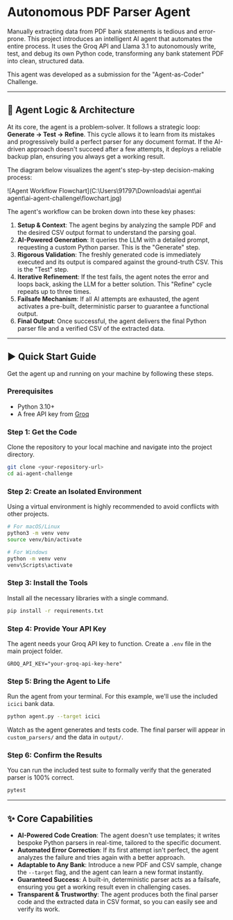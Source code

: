 # Autonomous PDF Parser Agent

Manually extracting data from PDF bank statements is tedious and error-prone. This project introduces an intelligent AI agent that automates the entire process. It uses the Groq API and Llama 3.1 to autonomously write, test, and debug its own Python code, transforming any bank statement PDF into clean, structured data.

This agent was developed as a submission for the "Agent-as-Coder" Challenge.

---
## 🤖 Agent Logic & Architecture

At its core, the agent is a problem-solver. It follows a strategic loop: **Generate → Test → Refine**. This cycle allows it to learn from its mistakes and progressively build a perfect parser for any document format. If the AI-driven approach doesn't succeed after a few attempts, it deploys a reliable backup plan, ensuring you always get a working result.

The diagram below visualizes the agent's step-by-step decision-making process:

![Agent Workflow Flowchart](C:\Users\91797\Downloads\ai agent\ai agent\ai-agent-challenge\flowchart.jpg)


The agent's workflow can be broken down into these key phases:

1.  **Setup & Context**: The agent begins by analyzing the sample PDF and the desired CSV output format to understand the parsing goal.
2.  **AI-Powered Generation**: It queries the LLM with a detailed prompt, requesting a custom Python parser. This is the "Generate" step.
3.  **Rigorous Validation**: The freshly generated code is immediately executed and its output is compared against the ground-truth CSV. This is the "Test" step.
4.  **Iterative Refinement**: If the test fails, the agent notes the error and loops back, asking the LLM for a better solution. This "Refine" cycle repeats up to three times.
5.  **Failsafe Mechanism**: If all AI attempts are exhausted, the agent activates a pre-built, deterministic parser to guarantee a functional output.
6.  **Final Output**: Once successful, the agent delivers the final Python parser file and a verified CSV of the extracted data.

---
## ▶️ Quick Start Guide

Get the agent up and running on your machine by following these steps.

### Prerequisites

* Python 3.10+
* A free API key from [Groq](https://console.groq.com/keys)

### Step 1: Get the Code

Clone the repository to your local machine and navigate into the project directory.

```bash
git clone <your-repository-url>
cd ai-agent-challenge
```

### Step 2: Create an Isolated Environment

Using a virtual environment is highly recommended to avoid conflicts with other projects.

```bash
# For macOS/Linux
python3 -m venv venv
source venv/bin/activate

# For Windows
python -m venv venv
venv\Scripts\activate
```

### Step 3: Install the Tools

Install all the necessary libraries with a single command.

```bash
pip install -r requirements.txt
```

### Step 4: Provide Your API Key

The agent needs your Groq API key to function. Create a `.env` file in the main project folder.

```
GROQ_API_KEY="your-groq-api-key-here"
```

### Step 5: Bring the Agent to Life

Run the agent from your terminal. For this example, we'll use the included `icici` bank data.

```bash
python agent.py --target icici
```
Watch as the agent generates and tests code. The final parser will appear in `custom_parsers/` and the data in `output/`.

### Step 6: Confirm the Results

You can run the included test suite to formally verify that the generated parser is 100% correct.

```bash
pytest
```

---
## ✨ Core Capabilities

* **AI-Powered Code Creation**: The agent doesn't use templates; it writes bespoke Python parsers in real-time, tailored to the specific document.
* **Automated Error Correction**: If its first attempt isn't perfect, the agent analyzes the failure and tries again with a better approach.
* **Adaptable to Any Bank**: Introduce a new PDF and CSV sample, change the `--target` flag, and the agent can learn a new format instantly.
* **Guaranteed Success**: A built-in, deterministic parser acts as a failsafe, ensuring you get a working result even in challenging cases.
* **Transparent & Trustworthy**: The agent produces both the final parser code and the extracted data in CSV format, so you can easily see and verify its work.


